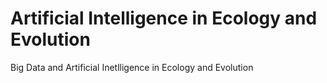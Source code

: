 # Artificial Intelligence in Ecology and Evolution

Big Data and Artificial Inetlligence in Ecology and Evolution
